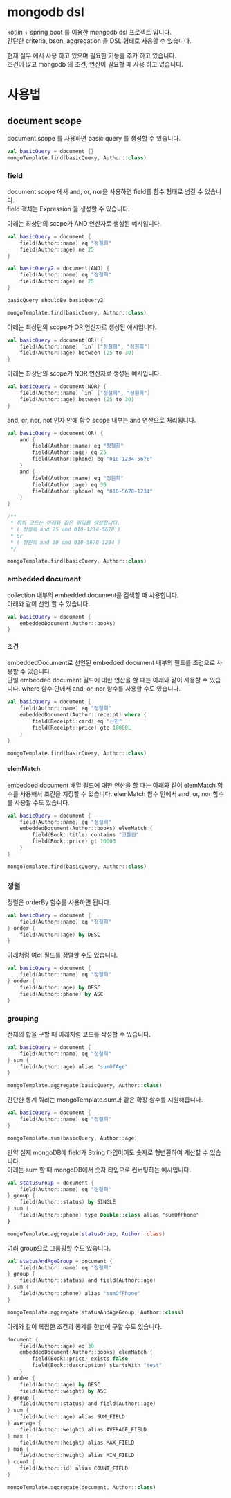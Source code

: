 # mongodb dsl

kotlin + spring boot 를 이용한 mongodb dsl 프로젝트 입니다.  
간단한 criteria, bson, aggregation 을 DSL 형태로 사용할 수 있습니다.

현재 실무 에서 사용 하고 있으며 필요한 기능을 추가 하고 있습니다.  
조건이 많고 mongodb 의 조건, 연산이 필요할 때 사용 하고 있습니다.

# 사용법

## document scope

document scope 를 사용하면 basic query 를 생성할 수 있습니다.

```kotlin
val basicQuery = document {}
mongoTemplate.find(basicQuery, Author::class)
```

### field

document scope 에서 and, or, nor을 사용하면 field를 함수 형태로 넘길 수 있습니다.  
field 객체는 Expression 을 생성할 수 있습니다.

아래는 최상단의 scope가 AND 연산자로 생성된 예시입니다.

```kotlin
val basicQuery = document {
    field(Author::name) eq "정철희"
    field(Author::age) ne 25
}

val basicQuery2 = document(AND) {
    field(Author::name) eq "정철희"
    field(Author::age) ne 25
}

basicQuery shouldBe basicQuery2

mongoTemplate.find(basicQuery, Author::class)
```

아래는 최상단의 scope가 OR 연산자로 생성된 예시입니다.

```kotlin
val basicQuery = document(OR) {
    field(Author::name) `in` ["정철희", "정원희"]
    field(Author::age) between (25 to 30)
}
```

아래는 최상단의 scope가 NOR 연산자로 생성된 예시입니다.

```kotlin
val basicQuery = document(NOR) {
    field(Author::name) `in` ["정철희", "정원희"]
    field(Author::age) between (25 to 30)
}
```

and, or, nor, not 인자 안에 함수 scope 내부는 and 연산으로 처리됩니다.

```kotlin
val basicQuery = document(OR) {
    and {
        field(Author::name) eq "정철희"
        field(Author::age) eq 25
        field(Author::phone) eq "010-1234-5678"
    }
    and {
        field(Author::name) eq "정원희"
        field(Author::age) eq 30
        field(Author::phone) eq "010-5678-1234"
    }
}

/**
 * 위의 코드는 아래와 같은 쿼리를 생성합니다.
 * ( 정철희 and 25 and 010-1234-5678 )
 * or
 * ( 정원희 and 30 and 010-5678-1234 )
 */

mongoTemplate.find(basicQuery, Author::class)
```

### embedded document

collection 내부의 embedded document를 검색할 때 사용합니다.  
아래와 같이 선언 할 수 있습니다.

```kotlin
val basicQuery = document {
    embeddedDocument(Author::books)
}
```

#### 조건

embeddedDocument로 선언된 embedded document 내부의 필드를 조건으로 사용할 수 있습니다.    
단일 embedded document 필드에 대한 연산을 할 때는 아래와 같이 사용할 수 있습니다.
where 함수 안에서 and, or, nor 함수를 사용할 수도 있습니다.

```kotlin
val basicQuery = document {
    field(Author::name) eq "정철희"
    embeddedDocument(Author::receipt) where {
        field(Receipt::card) eq "신한"
        field(Receipt::price) gte 10000L
    }
}

mongoTemplate.find(basicQuery, Author::class)
```

#### elemMatch

embedded document 배열 필드에 대한 연산을 할 때는 아래와 같이 elemMatch 함수를 사용해서 조건을 지정할 수 있습니다.
elemMatch 함수 안에서 and, or, nor 함수를 사용할 수도 있습니다.

```kotlin
val basicQuery = document {
    field(Author::name) eq "정철희"
    embeddedDocument(Author::books) elemMatch {
        field(Book::title) contains "코틀린"
        field(Book::price) gt 10000
    }
}

mongoTemplate.find(basicQuery, Author::class)
```

### 정렬

정렬은 orderBy 함수를 사용하면 됩니다.

```kotlin
val basicQuery = document {
    field(Author::name) eq "정철희"
} order {
    field(Author::age) by DESC
}
```

아래처럼 여러 필드를 정렬할 수도 있습니다.

```kotlin
val basicQuery = document {
    field(Author::name) eq "정철희"
} order {
    field(Author::age) by DESC
    field(Author::phone) by ASC
}
```

### grouping

전체의 합을 구할 때 아래처럼 코드를 작성할 수 있습니다.

```kotlin
val basicQuery = document {
    field(Author::name) eq "정철희"
} sum {
    field(Author::age) alias "sumOfAge"
}

mongoTemplate.aggregate(basicQuery, Author::class)
```

간단한 통계 쿼리는 mongoTemplate.sum과 같은 확장 함수를 지원해줍니다.

```kotlin
val basicQuery = document {
    field(Author::name) eq "정철희"
}

mongoTemplate.sum(basicQuery, Author::age)
```

만약 실제 mongoDB에 field가 String 타입이어도 숫자로 형변환하여 계산할 수 있습니다.    
아래는 sum 할 때 mongoDB에서 숫자 타입으로 컨버팅하는 예시입니다.

```kotlin
val statusGroup = document {
    field(Author::name) eq "정철희"
} group {
    field(Author::status) by SINGLE
} sum {
    field(Author::phone) type Double::class alias "sumOfPhone"
}

mongoTemplate.aggregate(statusGroup, Author::class)
```

여러 group으로 그룹핑할 수도 있습니다.

```kotlin
val statusAndAgeGroup = document {
    field(Author::name) eq "정철희"
} group {
    field(Author::status) and field(Author::age)
} sum {
    field(Author::phone) alias "sumOfPhone"
}

mongoTemplate.aggregate(statusAndAgeGroup, Author::class)
```

아래와 같이 복잡한 조건과 통계를 한번에 구할 수도 있습니다.

```kotlin
document {
    field(Author::age) eq 30
    embeddedDocument(Author::books) elemMatch {
        field(Book::price) exists false
        field(Book::description) startsWith "test"
    }
} order {
    field(Author::age) by DESC
    field(Author::weight) by ASC
} group {
    field(Author::status) and field(Author::age)
} sum {
    field(Author::age) alias SUM_FIELD
} average {
    field(Author::weight) alias AVERAGE_FIELD
} max {
    field(Author::height) alias MAX_FIELD
} min {
    field(Author::height) alias MIN_FIELD
} count {
    field(Author::id) alias COUNT_FIELD
}

mongoTemplate.aggregate(document, Author::class)
```
